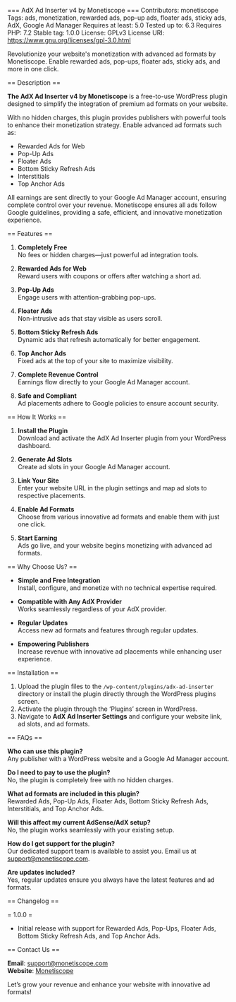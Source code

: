 === AdX Ad Inserter v4 by Monetiscope ===
Contributors: monetiscope
Tags: ads, monetization, rewarded ads, pop-up ads, floater ads, sticky ads, AdX, Google Ad Manager
Requires at least: 5.0
Tested up to: 6.3
Requires PHP: 7.2
Stable tag: 1.0.0
License: GPLv3
License URI: https://www.gnu.org/licenses/gpl-3.0.html

Revolutionize your website's monetization with advanced ad formats by Monetiscope. Enable rewarded ads, pop-ups, floater ads, sticky ads, and more in one click.

== Description ==

**The AdX Ad Inserter v4 by Monetiscope** is a free-to-use WordPress plugin designed to simplify the integration of premium ad formats on your website. 

With no hidden charges, this plugin provides publishers with powerful tools to enhance their monetization strategy. Enable advanced ad formats such as:
- Rewarded Ads for Web
- Pop-Up Ads
- Floater Ads
- Bottom Sticky Refresh Ads
- Interstitials
- Top Anchor Ads

All earnings are sent directly to your Google Ad Manager account, ensuring complete control over your revenue. Monetiscope ensures all ads follow Google guidelines, providing a safe, efficient, and innovative monetization experience.

== Features ==

1. **Completely Free**  
   No fees or hidden charges—just powerful ad integration tools.

2. **Rewarded Ads for Web**  
   Reward users with coupons or offers after watching a short ad.

3. **Pop-Up Ads**  
   Engage users with attention-grabbing pop-ups.

4. **Floater Ads**  
   Non-intrusive ads that stay visible as users scroll.

5. **Bottom Sticky Refresh Ads**  
   Dynamic ads that refresh automatically for better engagement.

6. **Top Anchor Ads**  
   Fixed ads at the top of your site to maximize visibility.

7. **Complete Revenue Control**  
   Earnings flow directly to your Google Ad Manager account.

8. **Safe and Compliant**  
   Ad placements adhere to Google policies to ensure account security.

== How It Works ==

1. **Install the Plugin**  
   Download and activate the AdX Ad Inserter plugin from your WordPress dashboard.

2. **Generate Ad Slots**  
   Create ad slots in your Google Ad Manager account.

3. **Link Your Site**  
   Enter your website URL in the plugin settings and map ad slots to respective placements.

4. **Enable Ad Formats**  
   Choose from various innovative ad formats and enable them with just one click.

5. **Start Earning**  
   Ads go live, and your website begins monetizing with advanced ad formats.

== Why Choose Us? ==

- **Simple and Free Integration**  
  Install, configure, and monetize with no technical expertise required.

- **Compatible with Any AdX Provider**  
  Works seamlessly regardless of your AdX provider.

- **Regular Updates**  
  Access new ad formats and features through regular updates.

- **Empowering Publishers**  
  Increase revenue with innovative ad placements while enhancing user experience.

== Installation ==

1. Upload the plugin files to the `/wp-content/plugins/adx-ad-inserter` directory or install the plugin directly through the WordPress plugins screen.
2. Activate the plugin through the ‘Plugins’ screen in WordPress.
3. Navigate to **AdX Ad Inserter Settings** and configure your website link, ad slots, and ad formats.

== FAQs ==

**Who can use this plugin?**  
Any publisher with a WordPress website and a Google Ad Manager account.

**Do I need to pay to use the plugin?**  
No, the plugin is completely free with no hidden charges.

**What ad formats are included in this plugin?**  
Rewarded Ads, Pop-Up Ads, Floater Ads, Bottom Sticky Refresh Ads, Interstitials, and Top Anchor Ads.

**Will this affect my current AdSense/AdX setup?**  
No, the plugin works seamlessly with your existing setup.

**How do I get support for the plugin?**  
Our dedicated support team is available to assist you. Email us at support@monetiscope.com.

**Are updates included?**  
Yes, regular updates ensure you always have the latest features and ad formats.

== Changelog ==

= 1.0.0 =
* Initial release with support for Rewarded Ads, Pop-Ups, Floater Ads, Bottom Sticky Refresh Ads, and Top Anchor Ads.

== Contact Us ==

**Email**: [support@monetiscope.com](mailto:support@monetiscope.com)  
**Website**: [Monetiscope](https://monetiscope.com)  

Let’s grow your revenue and enhance your website with innovative ad formats!
